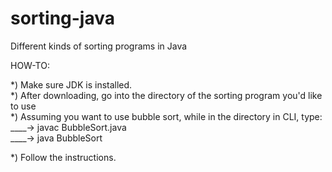 # sorting-java
Different kinds of sorting programs in Java <br />


HOW-TO:<br />

*) Make sure JDK is installed.<br />
*) After downloading, go into the directory of the sorting program you'd like to use<br />
*) Assuming you want to use bubble sort, while in the directory in CLI, type:<br />
____-> javac BubbleSort.java<br />
____-> java BubbleSort<br />

*) Follow the instructions.
